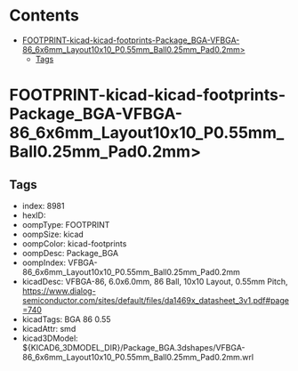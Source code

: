 



Contents
========

* [FOOTPRINT-kicad-kicad-footprints-Package_BGA-VFBGA-86_6x6mm_Layout10x10_P0.55mm_Ball0.25mm_Pad0.2mm>](#footprint-kicad-kicad-footprints-package_bga-vfbga-86_6x6mm_layout10x10_p055mm_ball025mm_pad02mm)
	* [Tags](#tags)

# FOOTPRINT-kicad-kicad-footprints-Package_BGA-VFBGA-86_6x6mm_Layout10x10_P0.55mm_Ball0.25mm_Pad0.2mm>

## Tags

- index: 8981
- hexID: 
- oompType: FOOTPRINT
- oompSize: kicad
- oompColor: kicad-footprints
- oompDesc: Package_BGA
- oompIndex: VFBGA-86_6x6mm_Layout10x10_P0.55mm_Ball0.25mm_Pad0.2mm
- kicadDesc: VFBGA-86, 6.0x6.0mm, 86 Ball, 10x10 Layout, 0.55mm Pitch, https://www.dialog-semiconductor.com/sites/default/files/da1469x_datasheet_3v1.pdf#page=740
- kicadTags: BGA 86 0.55
- kicadAttr: smd
- kicad3DModel: ${KICAD6_3DMODEL_DIR}/Package_BGA.3dshapes/VFBGA-86_6x6mm_Layout10x10_P0.55mm_Ball0.25mm_Pad0.2mm.wrl
